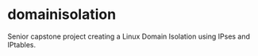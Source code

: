 # domainisolation
Senior capstone project creating a Linux Domain Isolation using IPses and IPtables.

